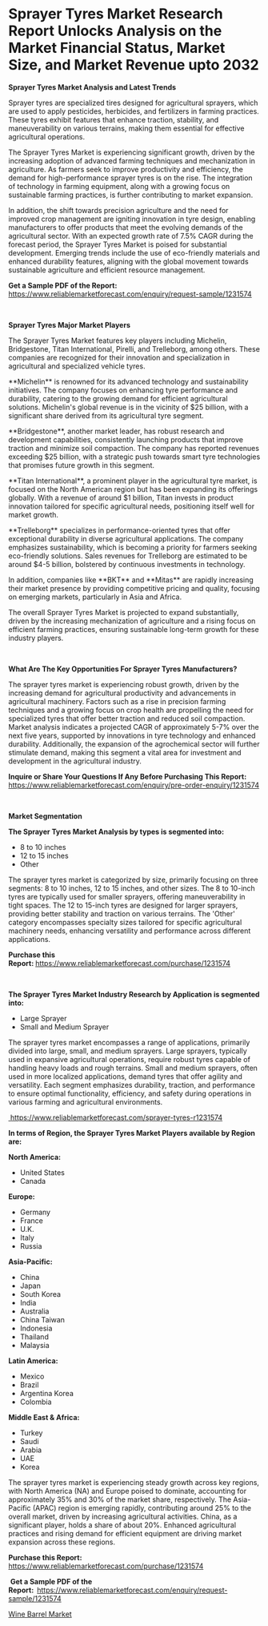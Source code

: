 <p><h1>Sprayer Tyres Market Research Report Unlocks Analysis on the Market Financial Status, Market Size, and Market Revenue upto 2032</h1></p><p><strong>Sprayer Tyres Market Analysis and Latest Trends</strong></p>
<p><p>Sprayer tyres are specialized tires designed for agricultural sprayers, which are used to apply pesticides, herbicides, and fertilizers in farming practices. These tyres exhibit features that enhance traction, stability, and maneuverability on various terrains, making them essential for effective agricultural operations.</p><p>The Sprayer Tyres Market is experiencing significant growth, driven by the increasing adoption of advanced farming techniques and mechanization in agriculture. As farmers seek to improve productivity and efficiency, the demand for high-performance sprayer tyres is on the rise. The integration of technology in farming equipment, along with a growing focus on sustainable farming practices, is further contributing to market expansion.</p><p>In addition, the shift towards precision agriculture and the need for improved crop management are igniting innovation in tyre design, enabling manufacturers to offer products that meet the evolving demands of the agricultural sector. With an expected growth rate of 7.5% CAGR during the forecast period, the Sprayer Tyres Market is poised for substantial development. Emerging trends include the use of eco-friendly materials and enhanced durability features, aligning with the global movement towards sustainable agriculture and efficient resource management.</p></p>
<p><strong>Get a Sample PDF of the Report:&nbsp;</strong> <a href="https://www.reliablemarketforecast.com/enquiry/request-sample/1231574?utm_campaign=2011&utm_medium=2&utm_source=Github&utm_content=ia&utm_term=09022025&utm_id=sprayer-tyres">https://www.reliablemarketforecast.com/enquiry/request-sample/1231574</a></p>
<p>&nbsp;</p>
<p><strong>Sprayer Tyres Major Market Players</strong></p>
<p><p>The Sprayer Tyres Market features key players including Michelin, Bridgestone, Titan International, Pirelli, and Trelleborg, among others. These companies are recognized for their innovation and specialization in agricultural and specialized vehicle tyres.</p><p>**Michelin** is renowned for its advanced technology and sustainability initiatives. The company focuses on enhancing tyre performance and durability, catering to the growing demand for efficient agricultural solutions. Michelin's global revenue is in the vicinity of $25 billion, with a significant share derived from its agricultural tyre segment.</p><p>**Bridgestone**, another market leader, has robust research and development capabilities, consistently launching products that improve traction and minimize soil compaction. The company has reported revenues exceeding $25 billion, with a strategic push towards smart tyre technologies that promises future growth in this segment.</p><p>**Titan International**, a prominent player in the agricultural tyre market, is focused on the North American region but has been expanding its offerings globally. With a revenue of around $1 billion, Titan invests in product innovation tailored for specific agricultural needs, positioning itself well for market growth.</p><p>**Trelleborg** specializes in performance-oriented tyres that offer exceptional durability in diverse agricultural applications. The company emphasizes sustainability, which is becoming a priority for farmers seeking eco-friendly solutions. Sales revenues for Trelleborg are estimated to be around $4-5 billion, bolstered by continuous investments in technology.</p><p>In addition, companies like **BKT** and **Mitas** are rapidly increasing their market presence by providing competitive pricing and quality, focusing on emerging markets, particularly in Asia and Africa.</p><p>The overall Sprayer Tyres Market is projected to expand substantially, driven by the increasing mechanization of agriculture and a rising focus on efficient farming practices, ensuring sustainable long-term growth for these industry players.</p></p>
<p>&nbsp;</p>
<p><strong>What Are The Key Opportunities For Sprayer Tyres Manufacturers?</strong></p>
<p><p>The sprayer tyres market is experiencing robust growth, driven by the increasing demand for agricultural productivity and advancements in agricultural machinery. Factors such as a rise in precision farming techniques and a growing focus on crop health are propelling the need for specialized tyres that offer better traction and reduced soil compaction. Market analysis indicates a projected CAGR of approximately 5-7% over the next five years, supported by innovations in tyre technology and enhanced durability. Additionally, the expansion of the agrochemical sector will further stimulate demand, making this segment a vital area for investment and development in the agricultural industry.</p></p>
<p><strong>Inquire or Share Your Questions If Any Before Purchasing This Report:</strong> <a href="https://www.reliablemarketforecast.com/enquiry/pre-order-enquiry/1231574?utm_campaign=2011&utm_medium=2&utm_source=Github&utm_content=ia&utm_term=09022025&utm_id=sprayer-tyres">https://www.reliablemarketforecast.com/enquiry/pre-order-enquiry/1231574</a></p>
<p>&nbsp;</p>
<p><strong>Market Segmentation</strong></p>
<p><strong>The Sprayer Tyres Market Analysis by types is segmented into:</strong></p>
<p><ul><li>8 to 10 inches</li><li>12 to 15 inches</li><li>Other</li></ul></p>
<p><p>The sprayer tyres market is categorized by size, primarily focusing on three segments: 8 to 10 inches, 12 to 15 inches, and other sizes. The 8 to 10-inch tyres are typically used for smaller sprayers, offering maneuverability in tight spaces. The 12 to 15-inch tyres are designed for larger sprayers, providing better stability and traction on various terrains. The 'Other' category encompasses specialty sizes tailored for specific agricultural machinery needs, enhancing versatility and performance across different applications.</p></p>
<p><strong>Purchase this Report:&nbsp;</strong><a href="https://www.reliablemarketforecast.com/purchase/1231574?utm_campaign=2011&utm_medium=2&utm_source=Github&utm_content=ia&utm_term=09022025&utm_id=sprayer-tyres">https://www.reliablemarketforecast.com/purchase/1231574</a></p>
<p>&nbsp;</p>
<p><strong>The Sprayer Tyres Market Industry Research by Application is segmented into:</strong></p>
<p><ul><li>Large Sprayer</li><li>Small and Medium Sprayer</li></ul></p>
<p><p>The sprayer tyres market encompasses a range of applications, primarily divided into large, small, and medium sprayers. Large sprayers, typically used in expansive agricultural operations, require robust tyres capable of handling heavy loads and rough terrains. Small and medium sprayers, often used in more localized applications, demand tyres that offer agility and versatility. Each segment emphasizes durability, traction, and performance to ensure optimal functionality, efficiency, and safety during operations in various farming and agricultural environments.</p></p>
<p><a href="https://www.reliablemarketforecast.com/sprayer-tyres-r1231574?utm_campaign=2011&utm_medium=2&utm_source=Github&utm_content=ia&utm_term=09022025&utm_id=sprayer-tyres">&nbsp;https://www.reliablemarketforecast.com/sprayer-tyres-r1231574</a></p>
<p><strong>In terms of Region, the Sprayer Tyres Market Players available by Region are:</strong></p>
<p>
    <p> <strong> North America: </strong>
        <ul>
            <li>United States</li>
            <li>Canada</li>
        </ul>
        </p> 
    <p> <strong> Europe: </strong>
        <ul>
            <li>Germany</li>
            <li>France</li>
            <li>U.K.</li>
            <li>Italy</li>
            <li>Russia</li>
        </ul>
        </p> 
    <p> <strong> Asia-Pacific: </strong>
        <ul>
            <li>China</li>
            <li>Japan</li>
            <li>South Korea</li>
            <li>India</li>
            <li>Australia</li>
            <li>China Taiwan</li>
            <li>Indonesia</li>
            <li>Thailand</li>
            <li>Malaysia</li>
        </ul>
        </p> 
    <p> <strong> Latin America: </strong>
        <ul>
            <li>Mexico</li>
            <li>Brazil</li>
            <li>Argentina Korea</li>
            <li>Colombia</li>
        </ul>
        </p> 
    <p> <strong> Middle East & Africa: </strong>
        <ul>
            <li>Turkey</li>
            <li>Saudi</li>
            <li>Arabia</li>
            <li>UAE</li>
            <li>Korea</li>
        </ul>
    </p>
    </p>
<p><p>The sprayer tyres market is experiencing steady growth across key regions, with North America (NA) and Europe poised to dominate, accounting for approximately 35% and 30% of the market share, respectively. The Asia-Pacific (APAC) region is emerging rapidly, contributing around 25% to the overall market, driven by increasing agricultural activities. China, as a significant player, holds a share of about 20%. Enhanced agricultural practices and rising demand for efficient equipment are driving market expansion across these regions.</p></p>
<p><strong>Purchase this Report: </strong><a href="https://www.reliablemarketforecast.com/purchase/1231574?utm_campaign=2011&utm_medium=2&utm_source=Github&utm_content=ia&utm_term=09022025&utm_id=sprayer-tyres">https://www.reliablemarketforecast.com/purchase/1231574</a></p>
<p>&nbsp;<strong>Get a Sample PDF of the Report:&nbsp;&nbsp;</strong><a href="https://www.reliablemarketforecast.com/enquiry/request-sample/1231574?utm_campaign=2011&utm_medium=2&utm_source=Github&utm_content=ia&utm_term=09022025&utm_id=sprayer-tyres">https://www.reliablemarketforecast.com/enquiry/request-sample/1231574</a></p>
<p><strong></strong></p>
<p><p><a href="https://github.com/ChiragRp1/Market-Research-Report-List-7/blob/main/wine-barrel-market.md?utm_campaign=2011&utm_medium=2&utm_source=Github&utm_content=ia&utm_term=09022025&utm_id=sprayer-tyres">Wine Barrel Market</a></p></p>